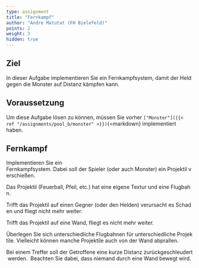 ```yaml
---
type: assignment
title: "Fernkampf"
author: "Andre Matutat (FH Bielefeld)"
points: 2
weight: 3
hidden: true
---
```



## Ziel

In dieser Aufgabe implementieren Sie ein Fernkampfsystem, damit der Held gegen die Monster auf Distanz kämpfen kann.

## Voraussetzung

Um diese Aufgabe lösen zu können, müssen Sie vorher `["Monster"]({{< ref "/assignments/pool_b/monster" >}})`{=markdown} implementiert haben.

## Fernkampf

Implementieren Sie ein Fernkampfsystem. Dabei soll der Spieler (oder auch Monster) ein Projektil verschießen. 

Das Projektil (Feuerball, Pfeil, etc.) hat eine eigene Textur und eine Flugbahn.

Trifft das Projektil auf einen Gegner (oder den Helden) verursacht es Schaden und fliegt nicht mehr weiter.

Trifft das Projektil auf eine Wand, fliegt es nicht mehr weiter. 

Überlegen Sie sich unterschiedliche Flugbahnen für unterschiedliche Projektile. Vielleicht können manche Projektile auch von der Wand abprallen. 

Bei einem Treffer soll der Getroffene eine kurze Distanz zurückgeschleudert werden.  Beachten Sie dabei, dass niemand durch eine Wand bewegt wird.

